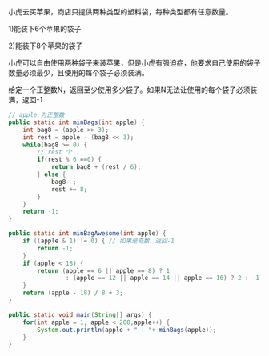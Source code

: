 小虎去买苹果，商店只提供两种类型的塑料袋，每种类型都有任意数量。

1)能装下6个苹果的袋子

2)能装下8个苹果的袋子

小虎可以自由使用两种袋子来装苹果，但是小虎有强迫症，他要求自己使用的袋子数量必须最少，且使用的每个袋子必须装满。

给定一个正整数N，返回至少使用多少袋子。如果N无法让使用的每个袋子必须装满，返回-1

````java
// apple 为正整数
public static int minBags(int apple) {
    int bag8 = (apple >> 3);
    int rest = apple - (bag8 << 3);
    while(bag8 >= 0) {
        // rest 个
        if(rest % 6 ==0) {
            return bag8 + (rest / 6);
        } else {
            bag8--;
            rest += 8;
        }
    }
    return -1;
}

public static int minBagAwesome(int apple) {
    if ((apple & 1) != 0) { // 如果是奇数，返回-1
        return -1;
    }
    if (apple < 18) {
        return (apple == 6 || apple == 8) ? 1
                : (apple == 12 || apple == 14 || apple == 16) ? 2 : -1;
    }
    return (apple - 18) / 8 + 3;
}

public static void main(String[] args) {
    for(int apple = 1; apple < 200;apple++) {
        System.out.println(apple + " : "+ minBags(apple));
    }
}
````


